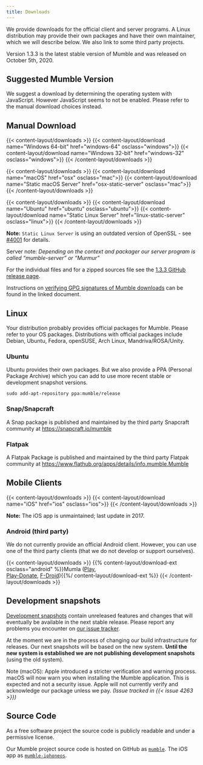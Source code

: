 ```yaml
---
title: Downloads
---
```

We provide downloads for the official client and server programs. A Linux distribution may provide their own packages and have their own maintainer, which we will describe below. We also link to some third party projects.

Version 1.3.3 is the latest stable version of Mumble and was released on October 5th, 2020.

## Suggested Mumble Version

<div id="suggested-download" style="display: grid; grid-template-columns: auto 1fr;">We suggest a download by determining the operating system with JavaScript. However JavaScript seems to not be enabled. Please refer to the manual download choices instead.</div>
<script>
'use strict'
/* For win always Win32 on Firefox and Chrome */
function parsePlatform(value) {
    value = value.toLowerCase()
    if (value.includes('Windows NT')) {
        if (value.includes('win64') || value.includes('wow64')) {
            return 'win64'
        }
        return 'win32'
    }
    if (value.includes('windows')) {
        return 'win64'
    }
    if (value.includes('Mac OS X') || value.includes('macOS')) {
        return 'macos'
    }
    if (value.includes('android')) {
        return 'android'
    }
    if (value.includes('linux')) {
        return 'linux'
    }
}
function getPlatform() {
    return parsePlatform(navigator.oscpu) || parsePlatform(navigator.appVersion) || parsePlatform(navigator.userAgent) || parsePlatform(navigator.platform)
}
function getButton(href, icon, caption) {
    return '<a class="suggested-download-button" href="' + href + '"><img class="suggested-download-button-icon" src="/css/icons/' + icon + '"><div class="suggested-download-button-caption">' + caption + '</div></a>'
}
function getPlatformContent(platform) {
    switch (platform) {
        case 'win64':
            return getButton('windows-64', 'windows.svg', 'Mumble for Windows 64-bit')
        case 'win32':
            return getButton('windows-32', 'windows.svg', 'Mumble for Windows 32-bit')
        case 'linux':
            return getButton('ubuntu', 'ubuntu.svg', 'Mumble PPA for Ubuntu')
        case 'macos':
            return getButton('osx', 'apple.svg', 'Mumble for macOS')
        default:
            return 'We could not determine the OS you are browsing this website on. Please choose the appropriate download yourself.'
            break;
    }
}
document.getElementById('suggested-download').innerHTML = getPlatformContent(getPlatform())
</script>

## Manual Download

{{< content-layout/downloads >}}
{{< content-layout/download name="Windows 64-bit" href="windows-64" osclass="windows">}}
{{< content-layout/download name="Windows 32-bit" href="windows-32" osclass="windows">}}
{{< /content-layout/downloads >}}

{{< content-layout/downloads >}}
{{< content-layout/download name="macOS" href="osx" osclass="mac">}}
{{< content-layout/download name="Static macOS Server" href="osx-static-server" osclass="mac">}}
{{< /content-layout/downloads >}}

{{< content-layout/downloads >}}
{{< content-layout/download name="Ubuntu" href="ubuntu" osclass="ubuntu">}}
{{< content-layout/download name="Static Linux Server" href="linux-static-server" osclass="linux">}}
{{< /content-layout/downloads >}}

**Note:** `Static Linux Server` is using an outdated version of OpenSSL - see [#4001](https://github.com/mumble-voip/mumble/issues/4001) for details. 

Server note: *Depending on the context and packager our server program is called “mumble-server” or “Murmur”*

For the individual files and for a zipped sources file see the [1.3.3 GitHub release page](https://github.com/mumble-voip/mumble/releases/tag/1.3.3).

Instructions on [verifying GPG signatures of Mumble downloads](https://github.com/mumble-voip/mumble-gpg-signatures/blob/master/gpg.txt) can be found in the linked document.

## Linux

Your distribution probably provides official packages for Mumble. Please refer to your OS packages. Distributions with official packages include Debian, Ubuntu, Fedora, openSUSE, Arch Linux, Mandriva/ROSA/Unity.

### Ubuntu

Ubuntu provides their own packages. But we also provide a PPA (Personal Package Archive) which you can add to use more recent stable or development snapshot versions.

    sudo add-apt-repository ppa:mumble/release

### Snap/Snapcraft

A Snap package is published and maintained by the third party Snapcraft community at <https://snapcraft.io/mumble>

### Flatpak

A Flatpak Package is published and maintained by the third party Flatpak community at <https://www.flathub.org/apps/details/info.mumble.Mumble>

## Mobile Clients

{{< content-layout/downloads >}}
{{< content-layout/download name="iOS" href="ios" osclass="ios">}}
{{< /content-layout/downloads >}}

**Note:** The iOS app is unmaintained; last update in 2017.

### Android (third party)

We do not currently provide an official Android client. However, you can use one of the third party clients (that we do not develop or support ourselves).

{{< content-layout/downloads >}}
{{% content-layout/download-ext osclass="android" %}}Mumla ([Play](https://play.google.com/store/apps/details?id=se.lublin.mumla),<br>[Play-Donate](https://play.google.com/store/apps/details?id=se.lublin.mumla.donation), [F-Droid](https://f-droid.org/packages/se.lublin.mumla)){{%/ content-layout/download-ext %}}
{{< /content-layout/downloads >}}

## Development snapshots

[Development snapshots](https://dl.mumble.info/) contain unreleased features and changes that will eventually be available in the next stable release. Please report any problems you encounter on [our issue tracker](https://github.com/mumble-voip/mumble/issues).

At the moment we are in the process of changing our build infrastructure for releases. Our next snapshots will be based on the new system. **Until the new system is established we are not publishing development snapshots** (using the old system).

Note (macOS): Apple introduced a stricter verification and warning process. macOS will now warn you when installing the Mumble application. This is expected and not a security issue. Apple will not currently verify and acknowledge our package unless we pay. *(Issue tracked in {{< issue 4263 >}})*

## Source Code

As a free software project the source code is publicly readable and under a permissive license.

Our Mumble project source code is hosted on GitHub as [`mumble`](https://github.com/mumble-voip/mumble). The iOS app as [`mumble-iphoneos`](https://github.com/mumble-voip/mumble-iphoneos).
